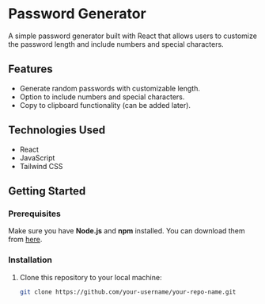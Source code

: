 # Password Generator

A simple password generator built with React that allows users to customize the password length and include numbers and special characters.

## Features
- Generate random passwords with customizable length.
- Option to include numbers and special characters.
- Copy to clipboard functionality (can be added later).

## Technologies Used
- React
- JavaScript
- Tailwind CSS

## Getting Started

### Prerequisites
Make sure you have **Node.js** and **npm** installed. You can download them from [here](https://nodejs.org/).

### Installation

1. Clone this repository to your local machine:
   ```bash
   git clone https://github.com/your-username/your-repo-name.git
